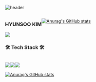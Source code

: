![header](https://capsule-render.vercel.app/api?type=waving&color=0:e1f1e7,100:e1f1e7&height=250&section=header&text=Welcome%20to%20mini's%20GitHub&fontColor=80cebe&fontSize=50)   


<div style="display: flex;">
  <div align="left">
    <h3>HYUNSOO KIM</h3>
    <a href="https://hits.seeyoufarm.com">
      <img src="https://hits.seeyoufarm.com/api/count/incr/badge.svg?url=https%3A%2F%2Fgithub.com%2Fmini-boo&count_bg=%2379C83D&title_bg=%23555555&icon=&icon_color=%23E7E7E7&title=hits&edge_flat=false"/>
    </a>
  </div>
  <div align="right">

 [![Anurag's GitHub stats](https://github-readme-stats.vercel.app/api?username=mini-boo)](https://github.com/mini-boo/github-readme-stats)
  </div>
</div>


<h3>
🛠️ Tech Stack 🛠️
</h3>  &nbsp
<div style="display: flex;">
  <img src="https://img.shields.io/badge/java-%23ED8B00.svg?style=for-the-badge&logo=openjdk&logoColor=white"/>
  <img src="https://img.shields.io/badge/spring-%236DB33F.svg?style=for-the-badge&logo=spring&logoColor=white"/>
  <img src="https://img.shields.io/badge/python-3670A0?style=for-the-badge&logo=python&logoColor=ffdd54"/>
 &nbsp
</div>

  [![Anurag's GitHub stats](https://github-readme-stats.vercel.app/api?username=mini-boo)](https://github.com/mini-boo/github-readme-stats)
